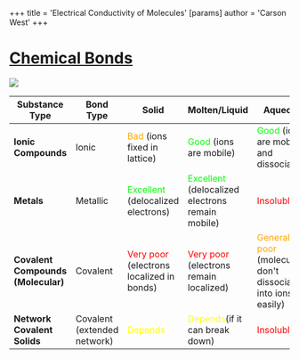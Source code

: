 +++
 title = 'Electrical Conductivity of Molecules'
[params]
	author = 'Carson West'
+++
# [Chemical Bonds](./../chemical-bonds/)
![](https://mrsmittypapchem.weebly.com/uploads/[3](./../3/)/8/0/[2](./../2/)/38022025/8855679_orig.jpg)

| Substance Type                     | Bond Type                   | Solid                                                              | Molten/Liquid                                                              | Aqueous                                                                                   |
| ---------------------------------- | --------------------------- | ------------------------------------------------------------------ | -------------------------------------------------------------------------- | ----------------------------------------------------------------------------------------- |
| **Ionic Compounds**                | Ionic                       | <a style="color: Orange">Bad</a> (ions fixed in lattice)           | <a style="color: Lime">Good </a>(ions are mobile)                          | <a style="color: Lime">Good</a> (ions are mobile and dissociated)                         |
| **Metals**                         | Metallic                    | <a style="color: Lime">Excellent </a>(delocalized electrons)       | <a style="color: Lime">Excellent </a>(delocalized electrons remain mobile) | <a style="color: Red">Insoluble</a>                                                       |
| **Covalent Compounds (Molecular)** | Covalent                    | <a style="color: Red">Very poor</a> (electrons localized in bonds) | <a style="color: Red">Very poor </a>(electrons remain localized)           | <a style="color: Orange">Generally poor</a> (molecules don't dissociate into ions easily) |
| **Network Covalent Solids**        | Covalent (extended network) | <a style="color: Yellow">Depends</a>                               | <a style="color: Yellow">Depends</a>(if it can break down)                 | <a style="color: red">Insoluble</a>                                                       |
